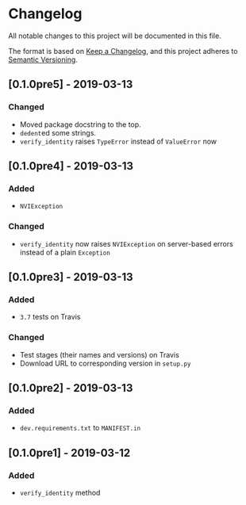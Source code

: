 # Changelog
All notable changes to this project will be documented in this file.

The format is based on [Keep a Changelog](https://keepachangelog.com/en/1.0.0/),
and this project adheres to [Semantic Versioning](https://semver.org/spec/v2.0.0.html).

## [0.1.0pre5] - 2019-03-13
### Changed
 - Moved package docstring to the top.
 - `dedent`ed some strings.
 - `verify_identity` raises `TypeError` instead of `ValueError` now

## [0.1.0pre4] - 2019-03-13
### Added
 - `NVIException`

### Changed
 - `verify_identity` now raises `NVIException` on server-based errors instead of
 a plain `Exception`

## [0.1.0pre3] - 2019-03-13
### Added
 - `3.7` tests on Travis

### Changed
 - Test stages (their names and versions) on Travis
 - Download URL to corresponding version in `setup.py`

## [0.1.0pre2] - 2019-03-13
### Added
 - `dev.requirements.txt` to `MANIFEST.in`

## [0.1.0pre1] - 2019-03-12
### Added
 - `verify_identity` method
